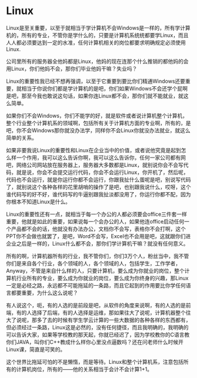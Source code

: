 # Linux

Linux是至关重要，以至于就相当于学计算机不会Windows是一样的，所有学计算机的，所有的专业，不管你是学什么的，只要是计算机系统统都要学Linux，而且人人都必须要达到一定的水准，任何计算机相关的岗位都要求明确规定必须使用Linux.

公司里所有的服务器全他妈都是Linux，他妈的现在连那个什么推销的都他妈的会用Linux，你们他妈不会，那你们毕业他妈干嘛？失业吗？

​		Linux的重要性我已经不想再强调，以至于它重要到要比你们精通Windows还要重要，就相当于你说你们都是学计算机的是吧，你们如果Windows不会还学个屁啊是吧，那至今我也敢说这句话，如果你连Linux都不会，那你们就不能就业，就这么简单。

​		如果你们不会Windows，你们不能学的好，就是软件或者说计算机整个计算机，整个行业整个计算机系的领域啊，包括所有关于计算机方面的专业啊，所有的，是吧，你不会Windows那你就没办法学，同样你不会Linux你就没办法就业，就这么简单的关系。

​		如果非要我说Linux的重要性和Linux在企业当中的价值，或者说他究竟是起到怎么样一个作用，我可以这么告诉你啊，我可以这么告诉你，任何一家公司都有网吧，网络公司网站放在服务器上，服务器大多数都是Linux，就别说你会不会写代码，就是说，你会不会提交运行代码，你会不会运行Linux，你开机了，然后呢，代码也不会运行，就是你运行你都不会运行，你跟我扯什么蛋呢是吧，别说写代码了，就别说这个各种各样的花里胡哨的操作了是吧，也别跟我说什么，哎呀，这个谁代码写的好不好，谁代码写的牛逼别跟我扯淡都没用了，你运行你都不配，因为你根本不知道Linux是什么。

​		Linux的重要性还有一点，就相当于每一个办公的人都必须要会office三件套一样重要，他就是如此的重要，如果说每一个会办公的人，如果他连office启动任何一个产品都不会的话，他就没有办法办公，文档你不会写，表格你不会打啊，这个PPT你不会做也就罢了，是吧，Word不会写，Excel也不会用是吧，这就跟你们进企业之后是一样的，Linux什么都不会，那你们学计算机干嘛？就没有任何意义。

​		所有的啊，计算机器所有的行业，我不管你们，你们3万个人，粉丝当中，我不管你们是来自各个行业，各个领域的人，各个领域的人，包括学生，工作学者，Anyway，不管是来自什么样的人，只要计算机，要么成为你就业的岗位，整个计算机行业所有的专业，要么成为你就业的岗位，要么成为你终身的兴趣，那Linux一定是必经之路，永远都不可能拖延的一条路，而且它起到的作用要比你学任何语言都要重要，为什么这么说呢？

​		有人说这个，呃，有的人选的是前段是吧，从软件的角度来说啊，有的人选的是前端，有的人选择了后端，有的人选择是运维，那如果往大了说呢，计算机器整个往大了说呢，那多了去的时候有学生学云计算的一些大数据的各种各样的东西都有，但必须经过一条路，Linux这是必然的，没有任何捷径，而且我明确的，我明确的可以告诉大家，如果等学校教的那天起，你就已经迟了，因为学校教你的C语言教你们JAVA，叫你们C++教成什么样你心里没点逼数吗？还在问老师什么时候开Linux课，简直是可笑的。

这个世界比拖延可怕的不是懒惰，而是等待。Linux和整个计算机系，注意包括所有的计算机岗位，所有的——他的关系相当于会计不会计算1+1。
